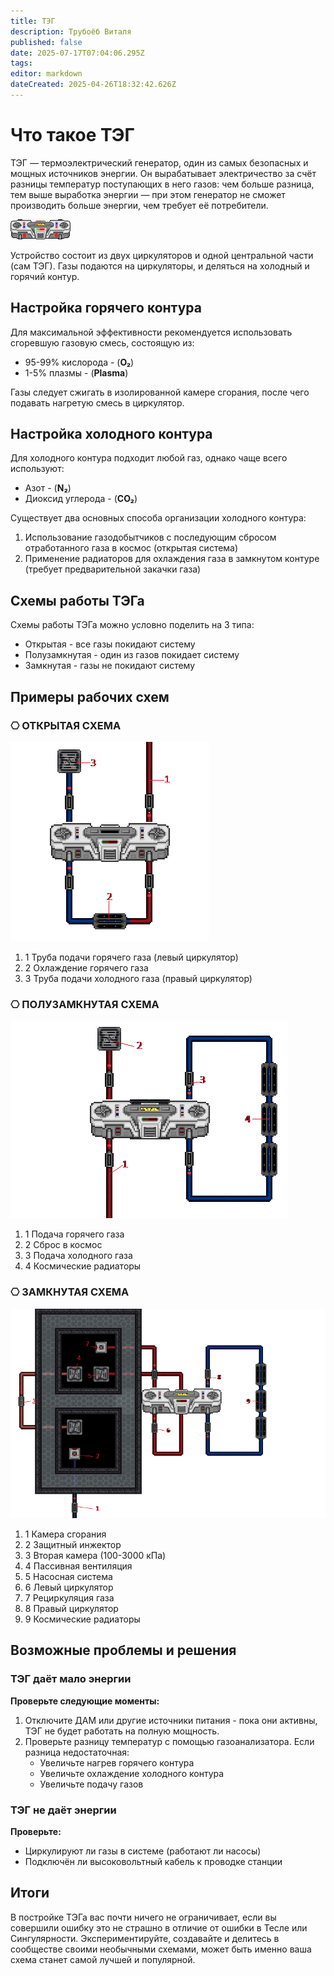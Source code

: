 ```yaml
---
title: ТЭГ
description: Трубоёб Виталя
published: false
date: 2025-07-17T07:04:06.295Z
tags: 
editor: markdown
dateCreated: 2025-04-26T18:32:42.626Z
---
```


<div class="teg-guide-container">
  <h1 class="main-title">Что такое ТЭГ</h1>
  <div class="teg-description-box">
    <div class="teg-border-top-line"></div>
    <div class="teg-description-inner">
      <div class="teg-border-left-line"></div>
      <div class="teg-text-block">
        <p>ТЭГ — термоэлектрический генератор, один из самых безопасных и мощных источников энергии. Он вырабатывает электричество за счёт разницы температур поступающих в него газов: чем больше разница, тем выше выработка энергии — при этом генератор не сможет производить больше энергии, чем требует её потребители.</p>
      </div>
      <div class="teg-border-right-line"></div>
    </div>
    <div class="teg-border-bottom-line"></div>
  </div>
<img class="main" src="/guides/engineering/teg/teg.gif">
<p>Устройство состоит из двух циркуляторов и одной центральной части (сам ТЭГ). Газы подаются на циркуляторы, и деляться на холодный и горячий контур. </p>

<h2 class="section-title">Настройка горячего контура</h2>

<p>Для максимальной эффективности рекомендуется использовать сгоревшую газовую смесь, состоящую из:</p>
<ul class="styled-list">
  <li>95-99% кислорода <span> - (<b class="O2">O₂</b>)</span></li>
  <li>1-5% плазмы <span> - (<b class="Plasma">Plasma</b>)</span></li>
  </ul>
  <p>Газы следует сжигать в изолированной камере сгорания, после чего подавать нагретую смесь в циркулятор.</p>

<h2 class="section-title">Настройка холодного контура</h2>

<p>Для холодного контура подходит любой газ, однако чаще всего используют:</p>
<ul class="styled-list">
	<li>Азот <span> - (<b class="N2">N₂</b>)</span></li>
  <li>Диоксид углерода <span> - (<b class="CO2">CO₂</b>)</span></li>
</ul>
<p>Существует два основных способа организации холодного контура:</p>
<ol class="numbered-list">
  <li>Использование газодобытчиков с последующим сбросом отработанного газа в космос (открытая система)</li>
  <li>Применение радиаторов для охлаждения газа в замкнутом контуре (требует предварительной закачки газа)</li>
</ol>

<h2 class="section-title">Схемы работы ТЭГа</h2>

<p>Схемы работы ТЭГа можно условно поделить на 3 типа:</p>
<ul class="styled-list">
  <li>Открытая - все газы покидают систему</li>
  <li>Полузамкнутая - один из газов покидает систему</li>
  <li>Замкнутая - газы не покидают систему</li>
</ul>

<h2 class="section-title">Примеры рабочих схем</h2>

<div class="teg-schemes">
	<!-- Открытая схема -->
  <div class="scheme-wrapper">
    <div class="scheme-header" style="--accent-color: #ff5e5e;">
      <h3>⎔ ОТКРЫТАЯ СХЕМА</h3>
    </div>
    <div class="scheme-container">
      <div class="scheme-visual">
        <img class="zoomable" src="/guides/engineering/teg/123.png" alt="Открытая схема ТЭГ"/>
      </div>
      <div class="scheme-divider"></div>
      <div class="scheme-info">
        <ol class="scheme-steps">
          <li><span>1</span> Труба подачи горячего газа (левый циркулятор)</li>
          <li><span>2</span> Охлаждение горячего газа</li>
          <li><span>3</span> Труба подачи холодного газа (правый циркулятор)</li>
        </ol>
      </div>
    </div>
  </div>
  <!-- Полузамкнутая схема -->
  <div class="scheme-wrapper">
    <div class="scheme-header" style="--accent-color: #5e8cff;">
      <h3>⎔ ПОЛУЗАМКНУТАЯ СХЕМА</h3>
    </div>
    <div class="scheme-container">
      <div class="scheme-visual">
        <img class="zoomable" src="/guides/engineering/teg/12345.png" alt="Полузамкнутая схема ТЭГ"/>
      </div>
      <div class="scheme-divider"></div>
      <div class="scheme-info">
        <ol class="scheme-steps">
          <li><span>1</span> Подача горячего газа</li>
          <li><span>2</span> Сброс в космос</li>
          <li><span>3</span> Подача холодного газа</li>
          <li><span>4</span> Космические радиаторы</li>
        </ol>
      </div>
    </div>
  </div>
  <!-- Замкнутая схема -->
  <div class="scheme-wrapper">
    <div class="scheme-header" style="--accent-color: #5eff8c;">
      <h3>⎔ ЗАМКНУТАЯ СХЕМА</h3>
    </div>
    <div class="scheme-container">
      <div class="scheme-visual">
        <img class="zoomable" src="/guides/engineering/teg/123456.png" alt="Замкнутая схема ТЭГ" style="max-height: none; height: auto;"/>
      </div>
      <div class="scheme-divider"></div>
      <div class="scheme-info">
        <ol class="scheme-steps">
          <li><span>1</span> Камера сгорания</li>
          <li><span>2</span> Защитный инжектор</li>
          <li><span>3</span> Вторая камера (100-3000 кПа)</li>
          <li><span>4</span> Пассивная вентиляция</li>
          <li><span>5</span> Насосная система</li>
          <li><span>6</span> Левый циркулятор</li>
          <li><span>7</span> Рециркуляция газа</li>
          <li><span>8</span> Правый циркулятор</li>
          <li><span>9</span> Космические радиаторы</li>
        </ol>
      </div>
    </div>
  </div>
</div>

<h2 class="section-title">Возможные проблемы и решения</h2>

<div class="issue-box">
  <div>
  <h3 class="issue-title">ТЭГ даёт мало энергии</h3>
  </div>
  <div></div>
  <div><p><strong>Проверьте следующие моменты:</strong></p>
  <ol class="numbered-list">
    <li>Отключите ДАМ или другие источники питания - пока они активны, ТЭГ не будет работать на полную мощность.</li>
    <li>Проверьте разницу температур с помощью газоанализатора. Если разница недостаточная:
      <ul class="styled-list">
        <li>Увеличьте нагрев горячего контура</li>
        <li>Увеличьте охлаждение холодного контура</li>
        <li>Увеличьте подачу газов</li>
      </ul>
    </li>
  </ol>
  </div>
</div>
<div class="issue-box">
  <div>
  <h3 class="issue-title">ТЭГ не даёт энергии</h3>
  </div>
  <div></div>
  <div>
  <p><strong>Проверьте:</strong></p>
  <ul class="styled-list">
    <li>Циркулируют ли газы в системе (работают ли насосы)</li>
    <li>Подключён ли высоковольтный кабель к проводке станции</li>
  </ul>
    </div>
</div>

<h2 class="section-title">Итоги</h2>

<div class="conclusion-text"><p> В постройке ТЭГа вас почти ничего не ограничивает, если вы совершили ошибку это не страшно в отличие от ошибки в Тесле или Сингулярности. Экспериментируйте, создавайте и делитесь в сообществе своими необычными схемами, может быть именно ваша схема станет самой лучшей и популярной. </p> </div></div>